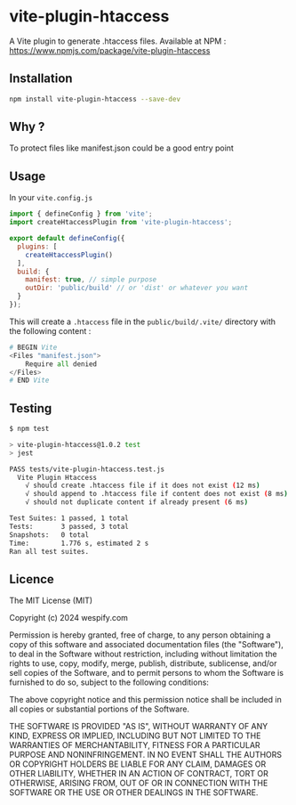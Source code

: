 # vite-plugin-htaccess

A Vite plugin to generate .htaccess files.
Available at NPM  : https://www.npmjs.com/package/vite-plugin-htaccess

## Installation

```bash
npm install vite-plugin-htaccess --save-dev
```

## Why ?

To protect files like manifest.json could be a good entry point

## Usage

In your `vite.config.js`

```js
import { defineConfig } from 'vite';
import createHtaccessPlugin from 'vite-plugin-htaccess';

export default defineConfig({
  plugins: [
    createHtaccessPlugin()
  ],
  build: {
  	manifest: true, // simple purpose
    outDir: 'public/build' // or 'dist' or whatever you want
  }
});
```

This will create a `.htaccess` file in the `public/build/.vite/` directory with the following content :

```python
# BEGIN Vite
<Files "manifest.json">
    Require all denied
</Files>
# END Vite
```

## Testing

```bash
$ npm test

> vite-plugin-htaccess@1.0.2 test
> jest

PASS tests/vite-plugin-htaccess.test.js
  Vite Plugin Htaccess
    √ should create .htaccess file if it does not exist (12 ms)
    √ should append to .htaccess file if content does not exist (8 ms)
    √ should not duplicate content if already present (6 ms)

Test Suites: 1 passed, 1 total
Tests:       3 passed, 3 total
Snapshots:   0 total
Time:        1.776 s, estimated 2 s
Ran all test suites.
```

## Licence

The MIT License (MIT)

Copyright (c) 2024 wespify.com

Permission is hereby granted, free of charge, to any person obtaining a copy of this software and associated documentation files (the "Software"), to deal in the Software without restriction, including without limitation the rights to use, copy, modify, merge, publish, distribute, sublicense, and/or sell copies of the Software, and to permit persons to whom the Software is furnished to do so, subject to the following conditions:

The above copyright notice and this permission notice shall be included in all copies or substantial portions of the Software.

THE SOFTWARE IS PROVIDED "AS IS", WITHOUT WARRANTY OF ANY KIND, EXPRESS OR IMPLIED, INCLUDING BUT NOT LIMITED TO THE WARRANTIES OF MERCHANTABILITY, FITNESS FOR A PARTICULAR PURPOSE AND NONINFRINGEMENT. IN NO EVENT SHALL THE AUTHORS OR COPYRIGHT HOLDERS BE LIABLE FOR ANY CLAIM, DAMAGES OR OTHER LIABILITY, WHETHER IN AN ACTION OF CONTRACT, TORT OR OTHERWISE, ARISING FROM, OUT OF OR IN CONNECTION WITH THE SOFTWARE OR THE USE OR OTHER DEALINGS IN THE SOFTWARE.